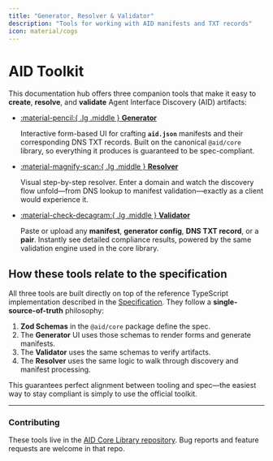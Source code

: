 ```yaml
---
title: "Generator, Resolver & Validator"
description: "Tools for working with AID manifests and TXT records"
icon: material/cogs
---
```


# AID Toolkit

This documentation hub offers three companion tools that make it easy to **create**, **resolve**, and **validate** Agent Interface Discovery (AID) artifacts:

<div class="grid cards" markdown>

- [:material-pencil:{ .lg .middle } __Generator__](https://aid.agentcommunity.org)

  Interactive form-based UI for crafting **`aid.json`** manifests and their corresponding DNS TXT records. Built on the canonical `@aid/core` library, so everything it produces is guaranteed to be spec-compliant.

- [:material-magnify-scan:{ .lg .middle } __Resolver__](https://aid.agentcommunity.org/resolve)

  Visual step-by-step resolver. Enter a domain and watch the discovery flow unfold—from DNS lookup to manifest validation—exactly as a client would experience it.

- [:material-check-decagram:{ .lg .middle } __Validator__](https://aid.agentcommunity.org/validate)

  Paste or upload any **manifest**, **generator config**, **DNS TXT record**, or a **pair**. Instantly see detailed compliance results, powered by the same validation engine used in the core library.

</div>

## How these tools relate to the specification

All three tools are built directly on top of the reference TypeScript implementation described in the [Specification](/aid/v1/specification/). They follow a **single-source-of-truth** philosophy:

1.  **Zod Schemas** in the `@aid/core` package define the spec.
2.  The **Generator** UI uses those schemas to render forms and generate manifests.
3.  The **Validator** uses the same schemas to verify artifacts.
4.  The **Resolver** uses the same logic to walk through discovery and manifest processing.

This guarantees perfect alignment between tooling and spec—the easiest way to stay compliant is simply to use the official toolkit.

---

### Contributing

These tools live in the [AID Core Library repository](https://github.com/agentcommunity/aid-core). Bug reports and feature requests are welcome in that repo. 